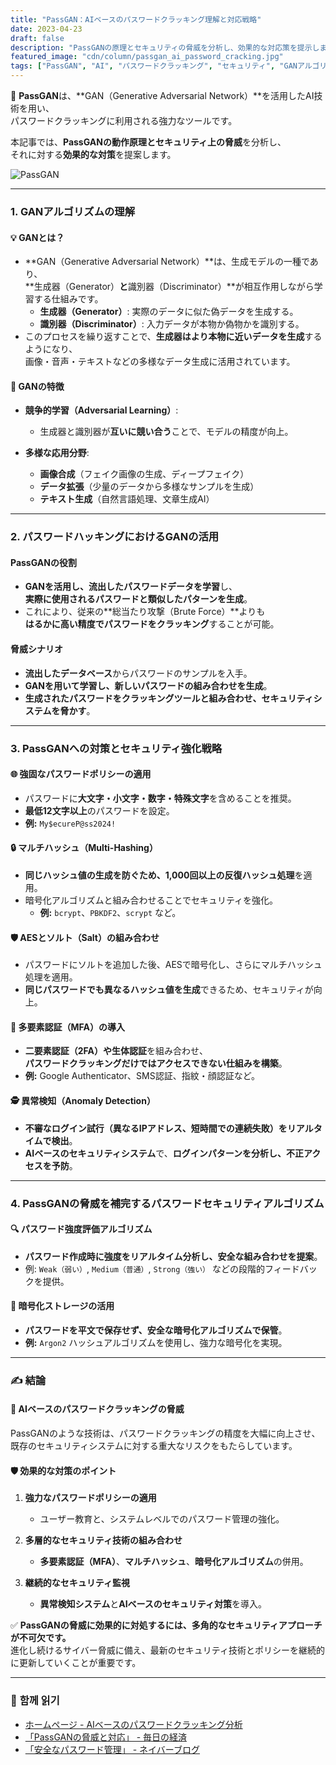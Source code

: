 ```yaml
---
title: "PassGAN：AIベースのパスワードクラッキング理解と対応戦略"
date: 2023-04-23
draft: false
description: "PassGANの原理とセキュリティの脅威を分析し、効果的な対応策を提示します。"
featured_image: "cdn/column/passgan_ai_password_cracking.jpg"
tags: ["PassGAN", "AI", "パスワードクラッキング", "セキュリティ", "GANアルゴリズム"]
---
```


🤖 **PassGAN**は、**GAN（Generative Adversarial Network）**を活用したAI技術を用い、  
パスワードクラッキングに利用される強力なツールです。

本記事では、**PassGANの動作原理とセキュリティ上の脅威**を分析し、  
それに対する**効果的な対策**を提案します。

<!--more-->

![PassGAN](https://blog.plura.io/cdn/column/passgan_ai_password_cracking.jpg)

---

### 1. **GANアルゴリズムの理解**
#### 💡 **GANとは？**
- **GAN（Generative Adversarial Network）**は、生成モデルの一種であり、  
  **生成器（Generator）**と**識別器（Discriminator）**が相互作用しながら学習する仕組みです。
  - **生成器（Generator）**: 実際のデータに似た偽データを生成する。  
  - **識別器（Discriminator）**: 入力データが本物か偽物かを識別する。  
- このプロセスを繰り返すことで、**生成器はより本物に近いデータを生成**するようになり、  
  画像・音声・テキストなどの多様なデータ生成に活用されています。

#### 🔑 **GANの特徴**
- **競争的学習（Adversarial Learning）**:  
  - 生成器と識別器が**互いに競い合う**ことで、モデルの精度が向上。  

- **多様な応用分野**:  
  - **画像合成**（フェイク画像の生成、ディープフェイク）  
  - **データ拡張**（少量のデータから多様なサンプルを生成）  
  - **テキスト生成**（自然言語処理、文章生成AI）  

---

### 2. **パスワードハッキングにおけるGANの活用**
#### **PassGANの役割**
- **GANを活用し、流出したパスワードデータを学習**し、  
  **実際に使用されるパスワードと類似したパターンを生成**。  
- これにより、従来の**総当たり攻撃（Brute Force）**よりも  
  **はるかに高い精度でパスワードをクラッキング**することが可能。

#### **脅威シナリオ**
- **流出したデータベース**からパスワードのサンプルを入手。  
- **GANを用いて学習し、新しいパスワードの組み合わせを生成**。  
- **生成されたパスワードをクラッキングツールと組み合わせ、セキュリティシステムを脅かす**。  


---

### 3. **PassGANへの対策とセキュリティ強化戦略**
#### 🌐 **強固なパスワードポリシーの適用**
- パスワードに**大文字・小文字・数字・特殊文字**を含めることを推奨。  
- **最低12文字以上**のパスワードを設定。  
- **例:** `My$ecureP@ss2024!`

#### 🔒 **マルチハッシュ（Multi-Hashing）**
- **同じハッシュ値の生成を防ぐため、1,000回以上の反復ハッシュ処理**を適用。  
- 暗号化アルゴリズムと組み合わせることでセキュリティを強化。  
  - **例:** `bcrypt`、`PBKDF2`、`scrypt` など。

#### 🛡️ **AESとソルト（Salt）の組み合わせ**
- パスワードにソルトを追加した後、AESで暗号化し、さらにマルチハッシュ処理を適用。  
- **同じパスワードでも異なるハッシュ値を生成**できるため、セキュリティが向上。

#### 🔑 **多要素認証（MFA）の導入**
- **二要素認証（2FA）**や**生体認証**を組み合わせ、  
  **パスワードクラッキングだけではアクセスできない仕組みを構築**。  
- **例:** Google Authenticator、SMS認証、指紋・顔認証など。

#### 🕵️ **異常検知（Anomaly Detection）**
- **不審なログイン試行（異なるIPアドレス、短時間での連続失敗）をリアルタイムで検出**。  
- **AIベースのセキュリティシステム**で、**ログインパターンを分析し、不正アクセスを予防**。

---

### 4. **PassGANの脅威を補完するパスワードセキュリティアルゴリズム**
#### 🔍 **パスワード強度評価アルゴリズム**
- **パスワード作成時に強度をリアルタイム分析し、安全な組み合わせを提案**。  
- 例: `Weak（弱い）`, `Medium（普通）`, `Strong（強い）` などの段階的フィードバックを提供。

#### 🔐 **暗号化ストレージの活用**
- **パスワードを平文で保存せず、安全な暗号化アルゴリズムで保管**。  
- **例:** `Argon2` ハッシュアルゴリズムを使用し、強力な暗号化を実現。

---

### ✍️ **結論**
#### 🔑 **AIベースのパスワードクラッキングの脅威**
PassGANのような技術は、パスワードクラッキングの精度を大幅に向上させ、  
既存のセキュリティシステムに対する重大なリスクをもたらしています。

#### 🛡️ **効果的な対策のポイント**
1. **強力なパスワードポリシーの適用**  
   - ユーザー教育と、システムレベルでのパスワード管理の強化。  

2. **多層的なセキュリティ技術の組み合わせ**  
   - **多要素認証（MFA）**、**マルチハッシュ**、**暗号化アルゴリズム**の併用。  

3. **継続的なセキュリティ監視**  
   - **異常検知システム**と**AIベースのセキュリティ対策**を導入。  

✅ **PassGANの脅威に効果的に対処するには、多角的なセキュリティアプローチが不可欠です。**  
進化し続けるサイバー脅威に備え、最新のセキュリティ技術とポリシーを継続的に更新していくことが重要です。

---

### 📖 **함께 읽기**
- [ホームページ - AIベースのパスワードクラッキング分析](https://www.homesecurityheroes.com/ai-password-cracking/)
- [「PassGANの脅威と対応」 - 毎日の経済](https://www.mk.co.kr/news/it/10709944)
- [「安全なパスワード管理」 - ネイバーブログ](https://d2.naver.com/helloworld/318732)
